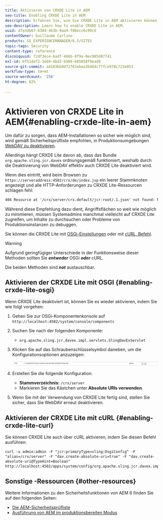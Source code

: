 ```yaml
---
title: Aktivieren von CRXDE Lite in AEM
seo-title: Enabling CRXDE Lite in AEM
description: Erfahren Sie, wie Sie CRXDE Lite in AEM aktivieren können.
seo-description: Learn how to enable CRXDE Lite in AEM.
uuid: d7a3db67-6384-463b-9aa9-f08ecc6c99c6
contentOwner: Guillaume Carlino
products: SG_EXPERIENCEMANAGER/6.5/SITES
topic-tags: Security
content-type: reference
discoiquuid: 72df3ece-badf-466b-8f9a-0ec985d87741
exl-id: bf51def2-1dd4-4bd3-b989-685058f0ead8
source-git-commit: a4183bb9d72763ebea3b464c77fce978c723e053
workflow-type: tm+mt
source-wordcount: '258'
ht-degree: 82%

---
```


# Aktivieren von CRXDE Lite in AEM{#enabling-crxde-lite-in-aem}

Um dafür zu sorgen, dass AEM-Installationen so sicher wie möglich sind, wird gemäß Sicherheitsprüfliste empfohlen, in Produktionsumgebungen [WebDAV zu deaktivieren](/help/sites-administering/security-checklist.md#disable-webdav).

Allerdings hängt CRXDE Lite davon ab, dass das Bundle `org.apache.sling.jcr.davex` ordnungsgemäß funktioniert, weshalb durch die Deaktivierung von WebDAV effektiv auch CRXDE Lite deaktiviert wird.

Wenn dies eintritt, wird beim Browsen zu `https://serveraddress:4502/crx/de/index.jsp` ein leerer Stammknoten angezeigt und alle HTTP-Anforderungen zu CRXDE Lite-Ressourcen schlagen fehl:

```xml
404 Resource at '/crx/server/crx.default/jcr:root/.1.json' not found: No resource found
```

Während diese Empfehlung dazu dient, Angriffsflächen so weit wie möglich zu minimieren, müssen Systemadmins manchmal vielleicht auf CRXDE Lite zugreifen, um Inhalte zu durchsuchen oder Probleme von Produktionsinstanzen zu debuggen.

Sie können die CRXDE Lite mit [OSGi-Einstellungen](#enabling-crxde-lite-osgi) oder mit [cURL, Befehl](#enabling-crxde-lite-curl).

>[!WARNING]
>
>Aufgrund geringfügiger Unterschiede in der Funktionsweise dieser Methoden sollten Sie ***entweder*** OSGi ***oder*** cURL.
>
>Die beiden Methoden sind ***not*** austauschbar.

## Aktivieren der CRXDE Lite mit OSGI {#enabling-crxde-lite-osgi}

Wenn CRXDE Lite deaktiviert ist, können Sie es wieder aktivieren, indem Sie wie folgt vorgehen:

1. Gehen Sie zur OSGi-Komponentenkonsole auf `http://localhost:4502/system/console/components`
1. Suchen Sie nach der folgenden Komponente:

   * `org.apache.sling.jcr.davex.impl.servlets.SlingDavExServlet`

1. Klicken Sie auf das Schraubenschlüsselsymbol daneben, um die Konfigurationsoptionen anzuzeigen:

   ![chlimage_1-80](assets/chlimage_1-80a.png)

1. Erstellen Sie die folgende Konfiguration:

   * **Stammverzeichnis:** `/crx/server`
   * Markieren Sie das Kästchen unter **Absolute URIs verwenden**.

1. Wenn Sie mit der Verwendung von CRXDE Lite fertig sind, stellen Sie sicher, dass Sie WebDAV erneut deaktivieren.

## Aktivieren der CRXDE Lite mit cURL {#enabling-crxde-lite-curl}

Sie können CRXDE Lite auch über cURL aktivieren, indem Sie diesen Befehl ausführen:

```shell
curl -u admin:admin -F "jcr:primaryType=sling:OsgiConfig" -F "alias=/crx/server" -F "dav.create-absolute-uri=true" -F "dav.create-absolute-uri@TypeHint=Boolean" http://localhost:4502/apps/system/config/org.apache.sling.jcr.davex.impl.servlets.SlingDavExServlet
```

## Sonstige -Ressourcen {#other-resources}

Weitere Informationen zu den Sicherheitsfunktionen von AEM 6 finden Sie auf den folgenden Seiten:

* [Die AEM-Sicherheitsprüfliste](/help/sites-administering/security-checklist.md)
* [Ausführung von AEM im produktionsbereiten Modus](/help/sites-administering/production-ready.md)
